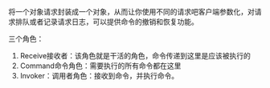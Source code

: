 将一个对象请求封装成一个对象，从而让你使用不同的请求吧客户端参数化，对请求排队或者记录请求日志，可以提供命令的撤销和恢复功能。

三个角色：
1. Receive接收者：该角色就是干活的角色，命令传递到这里是应该被执行的
2. Command命令角色：需要执行的所有命令都在这里
3. Invoker：调用者角色：接收到命令，并执行命令。